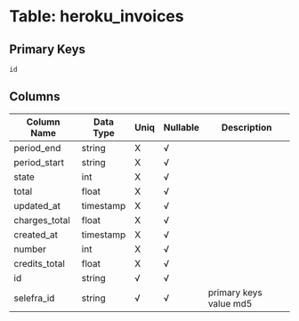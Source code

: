 # Table: heroku_invoices

## Primary Keys 

```
id
```


## Columns 

|  Column Name   |  Data Type  | Uniq | Nullable | Description | 
|  ----  | ----  | ----  | ----  | ---- | 
| period_end | string | X | √ |  | 
| period_start | string | X | √ |  | 
| state | int | X | √ |  | 
| total | float | X | √ |  | 
| updated_at | timestamp | X | √ |  | 
| charges_total | float | X | √ |  | 
| created_at | timestamp | X | √ |  | 
| number | int | X | √ |  | 
| credits_total | float | X | √ |  | 
| id | string | √ | √ |  | 
| selefra_id | string | √ | √ | primary keys value md5 | 


